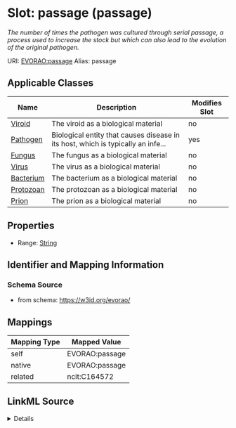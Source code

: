 

# Slot: passage (passage) 


_The number of times the pathogen was cultured through serial passage, a process used to increase the stock but which can also lead to the evolution of the original pathogen._





URI: [EVORAO:passage](https://w3id.org/evorao/passage)
Alias: passage

<!-- no inheritance hierarchy -->





## Applicable Classes

| Name | Description | Modifies Slot |
| --- | --- | --- |
| [Viroid](Viroid.md) | The viroid as a biological material |  no  |
| [Pathogen](Pathogen.md) | Biological entity that causes disease in its host, which is typically an infe... |  yes  |
| [Fungus](Fungus.md) | The fungus as a biological material |  no  |
| [Virus](Virus.md) | The virus as a biological material |  no  |
| [Bacterium](Bacterium.md) | The bacterium as a biological material |  no  |
| [Protozoan](Protozoan.md) | The protozoan as a biological material |  no  |
| [Prion](Prion.md) | The prion as a biological material |  no  |







## Properties

* Range: [String](String.md)





## Identifier and Mapping Information







### Schema Source


* from schema: https://w3id.org/evorao/




## Mappings

| Mapping Type | Mapped Value |
| ---  | ---  |
| self | EVORAO:passage |
| native | EVORAO:passage |
| related | ncit:C164572 |




## LinkML Source

<details>
```yaml
name: passage
description: The number of times the pathogen was cultured through serial passage,
  a process used to increase the stock but which can also lead to the evolution of
  the original pathogen.
title: passage
from_schema: https://w3id.org/evorao/
related_mappings:
- ncit:C164572
rank: 1000
alias: passage
domain_of:
- Pathogen
range: string
required: false
multivalued: false

```
</details>